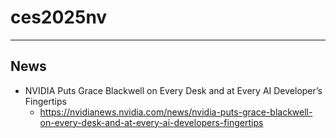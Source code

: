 # ces2025nv


---
## News

* NVIDIA Puts Grace Blackwell on Every Desk and at Every AI Developer’s Fingertips
  * https://nvidianews.nvidia.com/news/nvidia-puts-grace-blackwell-on-every-desk-and-at-every-ai-developers-fingertips

